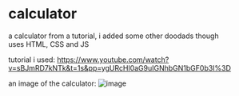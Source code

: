 # calculator
a calculator from a tutorial, i added some other doodads though<br>
uses HTML, CSS and JS <br>

tutorial i used:
https://www.youtube.com/watch?v=sBJmRD7kNTk&t=1s&pp=ygURcHl0aG9uIGNhbGN1bGF0b3I%3D

an image of the calculator:
![image](https://github.com/Postigic/code-dump-lmao/assets/143212308/dca2529e-c4fa-44e9-afac-1e3cd9dc27f8)
